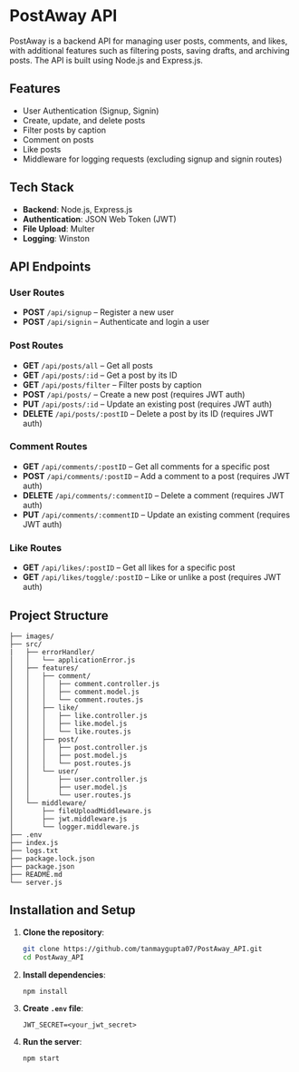 # PostAway API

PostAway is a backend API for managing user posts, comments, and likes, with additional features such as filtering posts, saving drafts, and archiving posts. The API is built using Node.js and Express.js.

## Features

- User Authentication (Signup, Signin)
- Create, update, and delete posts
- Filter posts by caption
- Comment on posts
- Like posts
- Middleware for logging requests (excluding signup and signin routes)

## Tech Stack

- **Backend**: Node.js, Express.js
- **Authentication**: JSON Web Token (JWT)
- **File Upload**: Multer
- **Logging**: Winston


## API Endpoints

### User Routes
- **POST** `/api/signup` – Register a new user
- **POST** `/api/signin` – Authenticate and login a user

### Post Routes
- **GET** `/api/posts/all` – Get all posts
- **GET** `/api/posts/:id` – Get a post by its ID
- **GET** `/api/posts/filter` – Filter posts by caption
- **POST** `/api/posts/` – Create a new post (requires JWT auth)
- **PUT** `/api/posts/:id` – Update an existing post (requires JWT auth)
- **DELETE** `/api/posts/:postID` – Delete a post by its ID (requires JWT auth)

### Comment Routes
- **GET** `/api/comments/:postID` – Get all comments for a specific post
- **POST** `/api/comments/:postID` – Add a comment to a post (requires JWT auth)
- **DELETE** `/api/comments/:commentID` – Delete a comment (requires JWT auth)
- **PUT** `/api/comments/:commentID` – Update an existing comment (requires JWT auth)

### Like Routes
- **GET** `/api/likes/:postID` – Get all likes for a specific post
- **GET** `/api/likes/toggle/:postID` – Like or unlike a post (requires JWT auth)

## Project Structure

```
├── images/
├── src/
|   ├── errorHandler/
│   │   └── applicationError.js
│   ├── features/
│   │   ├── comment/
│   │   │   ├── comment.controller.js
│   │   │   ├── comment.model.js
│   │   │   └── comment.routes.js
│   │   ├── like/
│   │   │   ├── like.controller.js
│   │   │   ├── like.model.js
│   │   │   └── like.routes.js
│   │   ├── post/
│   │   │   ├── post.controller.js
│   │   │   ├── post.model.js
│   │   │   └── post.routes.js
│   │   └── user/
│   │       ├── user.controller.js
│   │       ├── user.model.js
│   │       └── user.routes.js
│   └── middleware/
│       ├── fileUploadMiddleware.js
│       ├── jwt.middleware.js
│       └── logger.middleware.js
├── .env
├── index.js
├── logs.txt
├── package.lock.json
├── package.json
├── README.md
└── server.js
```

## Installation and Setup

1. **Clone the repository**:
   ```bash
   git clone https://github.com/tanmaygupta07/PostAway_API.git
   cd PostAway_API
   ```

2. **Install dependencies**:
   ```bash
   npm install
   ```

3. **Create `.env` file**:
   ```plaintext
   JWT_SECRET=<your_jwt_secret>
   ```

4. **Run the server**:
   ```bash
   npm start
   ```
